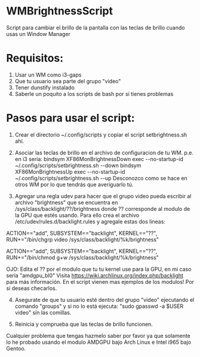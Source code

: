 # WMBrightnessScript
Script para cambiar el brillo de la pantalla con las teclas de brillo cuando usas un Window Manager

# Requisitos:
1. Usar un WM como i3-gaps
2. Que tu usuario sea parte del grupo "video"
3. Tener dunstify instalado
4. Saberle un poquito a los scripts de bash por si tienes problemas

# Pasos para usar el script:
1. Crear el directorio ~/.config/scripts y copiar el script setbrightness.sh ahí.

2. Asociar las teclas de brillo en el archivo de configuracion de tu WM.
p.e. en i3 sería:
bindsym XF86MonBrightnessDown exec --no-startup-id ~/.config/scripts/setbrightness.sh --down
bindsym XF86MonBrightnessUp exec --no-startup-id ~/.config/scripts/setbrightness.sh --up
Desconozco como se hace en otros WM por lo que tendrás que averiguarlo tú.

3. Agregar una regla udev para hacer que el grupo video pueda escribir al archivo "brightness"
que se encuentra en /sys/class/backlight/??/brightness donde ?? corresponde al modulo de la GPU
que estés usando. Para ello crea el archivo /etc/udev/rules.d/backlight.rules y agregale estas dos lineas:

ACTION=="add", SUBSYSTEM=="backlight", KERNEL=="??", RUN+="/bin/chgrp video /sys/class/backlight/%k/brightness"

ACTION=="add", SUBSYSTEM=="backlight", KERNEL=="??", RUN+="/bin/chmod g+w /sys/class/backlight/%k/brightness"

OJO: Edita el ?? por el modulo que tu tu kernel use para la GPU, en mi caso sería "amdgpu_bl0"
Visita https://wiki.archlinux.org/index.php/backlight para más información. En el script vienen mas ejemplos de los modulos!
Por si deseas checarlos.

4. Asegurate de que tu usuario esté dentro del grupo "video" ejecutando el comando "groups" y si no lo está ejecuta:
"sudo gpasswd -a $USER video" sin las comillas.

5. Reinicia y comprueba que las teclas de brillo funcionen.

Cualquier problema que tengas hazmelo saber por favor ya que solamente lo he probado usando el modulo AMDGPU bajo Arch Linux e
Intel i965 bajo Gentoo.
